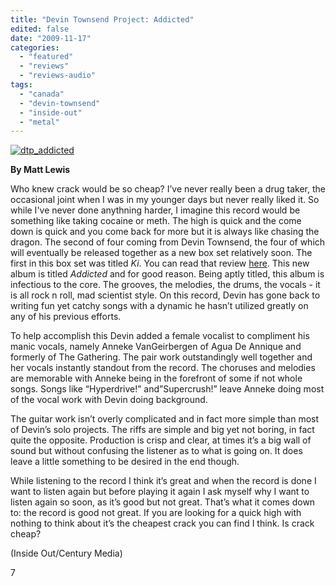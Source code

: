 ```yaml
---
title: "Devin Townsend Project: Addicted"
edited: false
date: "2009-11-17"
categories:
  - "featured"
  - "reviews"
  - "reviews-audio"
tags:
  - "canada"
  - "devin-townsend"
  - "inside-out"
  - "metal"
---
```


[![dtp_addicted](http://www.hellbound.ca/wp-content/uploads/2009/11/dtp_addicted.jpg "dtp_addicted")](http://www.hellbound.ca/wp-content/uploads/2009/11/dtp_addicted.jpg)

**By Matt Lewis**

Who knew crack would be so cheap? I’ve never really been a drug taker, the occasional joint when I was in my younger days but never really liked it. So while I've never done anythning harder, I imagine this record would be something like taking cocaine or meth. The high is quick and the come down is quick and you come back for more but it is always like chasing the dragon. The second of four coming from Devin Townsend, the four of which will eventually be released together as a new box set relatively soon. The first in this box set was titled _Ki_. You can read that review [here](http://www.hellbound.ca/2009/06/devin-townsend-project-ki/). This new album is titled _Addicted_ and for good reason. Being aptly titled, this album is infectious to the core. The grooves, the melodies, the drums, the vocals - it is all rock n roll, mad scientist style. On this record, Devin has gone back to writing fun yet catchy songs with a dynamic he hasn’t utilized greatly on any of his previous efforts.

To help accomplish this Devin added a female vocalist to compliment his manic vocals, namely Anneke VanGeirbergen of Agua De Annique and formerly of The Gathering. The pair work outstandingly well together and her vocals instantly standout from the record. The choruses and melodies are memorable with Anneke being in the forefront of some if not whole songs. Songs like “Hyperdrive!” and”Supercrush!” leave Anneke doing most of the vocal work with Devin doing background.

The guitar work isn’t overly complicated and in fact more simple than most of Devin’s solo projects. The riffs are simple and big yet not boring, in fact quite the opposite. Production is crisp and clear, at times it’s a big wall of sound but without confusing the listener as to what is going on. It does leave a little something to be desired in the end though. 

While listening to the record I think it’s great and when the record is done I want to listen again but before playing it again I ask myself why I want to listen again so soon, as it’s good but not great. That’s what it comes down to: the record is good not great. If you are looking for a quick high with nothing to think about it’s the cheapest crack you can find I think. Is crack cheap?

(Inside Out/Century Media)

7
